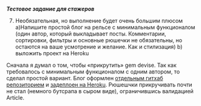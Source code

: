 ***Тестовое задание для стажеров***

7) Необязательная, но выполнение будет очень большим плюсом
a)Напишите простой блог на рельсе с минимальным функционалом (один автор,
который выкладывает посты. Комментарии, сортировки, фильтры и основные рюшечки
не обязательны, но остаются на ваше усмотрение и желание. Как и стилизация)
b) выложить проект на Heroku

Сначала я думал о том, чтобы «прикрутить» gem devise. Так как требовалось с минимальным функционалом с одним автором, то сделал простой вариант. Блог оформлен [отдельным гитхаб репозиторием](https://github.com/Lyams/Uchi_very_simple_blog) и [задеплоен на Heroku](https://simpleblogfortrainee.herokuapp.com/articles). Рюшешчки прикручивать почти не стал (немного бутсрапа в сыром виде), ограничившись валидацией Article.
